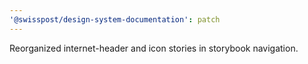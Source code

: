 ```yaml
---
'@swisspost/design-system-documentation': patch
---
```


Reorganized internet-header and icon stories in storybook navigation.
